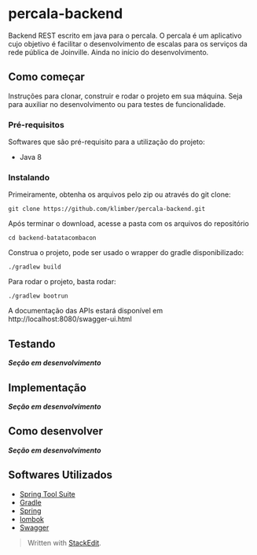 # percala-backend

Backend REST escrito em java para o percala. O percala é um aplicativo cujo objetivo é facilitar o desenvolvimento de escalas para os serviços da rede pública de Joinville. Ainda no início do desenvolvimento.

## Como começar

Instruções para clonar, construir e rodar o projeto em sua máquina. Seja para auxiliar no desenvolvimento ou para testes de funcionalidade.

### Pré-requisitos

Softwares que são pré-requisito para a utilização do projeto:

* Java 8

### Instalando

Primeiramente, obtenha os arquivos pelo zip ou através do git clone:

    git clone https://github.com/klimber/percala-backend.git

Após terminar o download, acesse a pasta com os arquivos do repositório

    cd backend-batatacombacon

Construa o projeto, pode ser usado o wrapper do gradle disponibilizado:

    ./gradlew build

Para rodar o projeto, basta rodar:

    ./gradlew bootrun

A documentação das APIs estará disponível em http://localhost:8080/swagger-ui.html

## Testando

***Seção em desenvolvimento***

[//]: # (Explain how to run the automated tests for this system)

## Implementação

***Seção em desenvolvimento***

[//]: # (Notas adicionais sobre como fazer o Deploy em ambiente de produção)

## Como desenvolver

***Seção em desenvolvimento***

## Softwares Utilizados

 - [Spring Tool Suite](https://spring.io/tools)
 - [Gradle](https://gradle.org/)
 - [Spring](https://spring.io/)
 - [lombok](https://projectlombok.org/)
 - [Swagger](https://swagger.io/)

> Written with [StackEdit](https://stackedit.io/).

